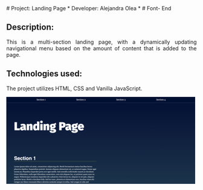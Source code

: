 <div style="text-align: justify">
# Project:  Landing Page      
* Developer: Alejandra Olea * 
# Font- End 


## Description:
This is a multi-section landing page, with a dynamically updating navigational menu based on the amount of content that is added to the page.


## Technologies used:

The project utilizes HTML, CSS and Vanilla JavaScript.

<img src="landing.png" alt="paper-image" width="500"/>

</div>


